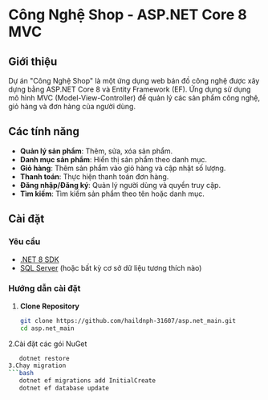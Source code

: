 # Công Nghệ Shop - ASP.NET Core 8 MVC

## Giới thiệu

Dự án "Công Nghệ Shop" là một ứng dụng web bán đồ công nghệ được xây dựng bằng ASP.NET Core 8 và Entity Framework (EF). Ứng dụng sử dụng mô hình MVC (Model-View-Controller) để quản lý các sản phẩm công nghệ, giỏ hàng và đơn hàng của người dùng.

## Các tính năng

- **Quản lý sản phẩm**: Thêm, sửa, xóa sản phẩm.
- **Danh mục sản phẩm**: Hiển thị sản phẩm theo danh mục.
- **Giỏ hàng**: Thêm sản phẩm vào giỏ hàng và cập nhật số lượng.
- **Thanh toán**: Thực hiện thanh toán đơn hàng.
- **Đăng nhập/Đăng ký**: Quản lý người dùng và quyền truy cập.
- **Tìm kiếm**: Tìm kiếm sản phẩm theo tên hoặc danh mục.

## Cài đặt

### Yêu cầu

- [.NET 8 SDK](https://dotnet.microsoft.com/download/dotnet/8.0)
- [SQL Server](https://www.microsoft.com/en-us/sql-server/sql-server-downloads) (hoặc bất kỳ cơ sở dữ liệu tương thích nào)

### Hướng dẫn cài đặt

1. **Clone Repository**

   ```bash
   git clone https://github.com/haildnph-31607/asp.net_main.git
   cd asp.net_main
2.Cài đặt các gói NuGet
```bash
   dotnet restore
3.Chạy migration
```bash
   dotnet ef migrations add InitialCreate
   dotnet ef database update
